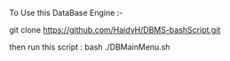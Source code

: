To Use this DataBase Engine :-




git clone https://github.com/HaidyH/DBMS-bashScript.git


then run this script :          bash ./DBMainMenu.sh
